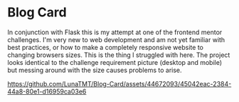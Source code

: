 # Blog Card

In conjunction with Flask this is my attempt at one of the frontend mentor challenges. I'm very new to web development and am not yet familiar with best practices, or how to make a completely responsive website to changing browsers sizes. This is the thing I struggled with here. The project looks identical to the challenge requirement picture (desktop and mobile) but messing around with the size causes problems to arise.

https://github.com/LunaTMT/Blog-Card/assets/44672093/45042eac-2384-44a8-80e1-d16959ca03e6

